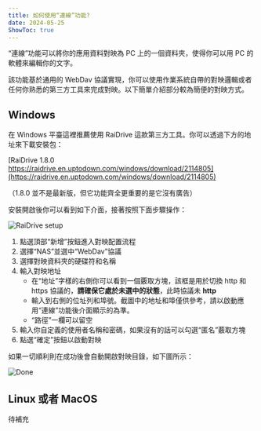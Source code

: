```yaml
---
title: 如何使用“連線”功能?
date: 2024-05-25
ShowToc: true
---
```


“連線”功能可以將你的應用資料對映為 PC 上的一個資料夾，使得你可以用 PC 的軟體來編輯你的文字。

該功能基於通用的 WebDav 協議實現，你可以使用作業系統自帶的對映邏輯或者任何你熟悉的第三方工具來完成對映。以下簡單介紹部分較為簡便的對映方式。

## Windows

在 Windows 平臺這裡推薦使用 RaiDrive 這款第三方工具。你可以透過下方的地址來下載安裝包：

[RaiDrive 1.8.0 https://raidrive.en.uptodown.com/windows/download/2114805](https://raidrive.en.uptodown.com/windows/download/2114805)

（1.8.0 並不是最新版，但它功能齊全更重要的是它沒有廣告）

安裝開啟後你可以看到如下介面，接著按照下面步驟操作：

![RaiDrive setup](posts/help/how-to-use-the-remote-link-feature/add_drive.zh-CN.webp)

1. 點選頂部“新增”按鈕進入對映配置流程
2. 選擇“NAS”並選中“WebDav”協議
3. 選擇對映資料夾的硬碟符和名稱
4. 輸入對映地址
    - 在“地址”字樣的右側你可以看到一個覈取方塊，該框是用於切換 http 和 https 協議的，**請確保它處於未選中的狀態**，此時協議未 **http**
    - 輸入到右側的位址列和埠號。截圖中的地址和埠僅供參考，請以啟動應用“連線”功能後介面顯示的為準。
    - “路徑”一欄可以留空
5. 輸入你自定義的使用者名稱和密碼，如果沒有的話可以勾選“匿名”覈取方塊
6. 點選“確定”按鈕以啟動對映

如果一切順利則在成功後會自動開啟對映目錄，如下圖所示：

![Done](posts/help/how-to-use-the-remote-link-feature/done.zh-CN.webp)

## Linux 或者 MacOS

待補充